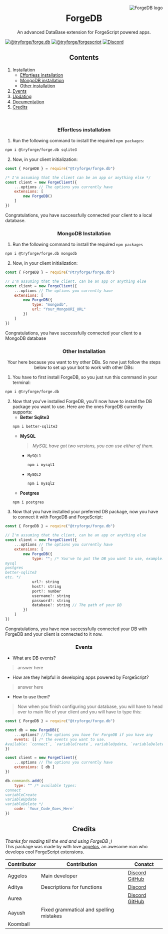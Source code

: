 <img src="https://cdn.discordapp.com/emojis/1185683362334134362.webp?size=64&quality=lossless" align="right" alt="ForgeDB logo"><h1 align="center">ForgeDB</h1><p align="center">An advanced DataBase extension for ForgeScript powered apps.</p>
[![@tryforge/forge.db](https://img.shields.io/github/package-json/v/tryforge/ForgeDB/main?label=@tryforge/forge.db&color=5c16d4)](https://github.com/tryforge/ForgeDB/)
[![@tryforge/forgescript](https://img.shields.io/github/package-json/v/tryforge/ForgeScript/main?label=@tryforge/forgescript&color=5c16d4)](https://github.com/tryforge/ForgeScript/)
[![Discord](https://img.shields.io/discord/739934735387721768?logo=discord)](https://discord.gg/hcJgjzPvqb)<h2 align="center">Contents</h2>
1. Installation
   - [Effortless installation](#effortless-installation)
   - [MongoDB installation](#mongodb-installation)
   - [Other installation](#other-installation)
3. [Events](#events)
4. [Updating](https://github.com/tryforge/ForgeDB/blob/main/guides/how-to-update.md)
5. [Documentation](https://docs.botforge.org/p/ForgeDB/)
6. [Credits](#credits)
<br>
<h3 align="center">Effortless installation</h3>

1. Run the following command to install the required `npm packages`:
```bash
npm i @tryforge/forge.db sqlite3
```
2. Now, in your client initialization:
```js
const { ForgeDB } = require("@tryforge/forge.db")

/* I'm assuming that the client can be an app or anything else */
const client = new ForgeClient({
    ...options // The options you currently have
    extensions: [
        new ForgeDB()
    ]
})
```
Congratulations, you have successfully connected your client to a local database.

<h3 align="center">MongoDB Installation</h3>

1. Run the following command to install the required `npm packages`
```bash
npm i @tryforge/forge.db mongodb
```
2. Now, in your client initialization:
```js
const { ForgeDB } = require("@tryforge/forge.db")

// I'm assuming that the client, can be an app or anything else
const client = new ForgeClient({
    ...options // The options you currently have
    extensions: [
        new ForgeDB({
            type: "mongodb",
            url: "Your_MongoURI_URL"
        })
    ]
})
```
Congratulations, you have successfully connected your client to a MongoDB database
<h3 align="center">Other Installation</h3>
<p align="center">Your here because you want to try other DBs. So now just follow the steps below to set up your bot to work with other DBs:</p>

1. You have to first install ForgeDB, so you just run this command in your terminal:
```bash
npm i @tryforge/forge.db
```
2. Now that you've installed ForgeDB, you'll now have to install the DB package you want to use. Here are the ones ForgeDB currently supports:
    - **Better Sqlite3**
    ```bash
    npm i better-sqlite3
    ```
    - **MySQL**
      > *MySQL have got two versions, you can use either of them.*
       - `MySQL1`
         ```bash
         npm i mysql1
         ```
       - `MySQL2`
         ```bash
         npm i mysql2
         ```
    - **Postgres**
    ```bash
    npm i postgres
    ```
3. Now that you have installed your preferred DB package, now you have to connect it with ForgeDB and ForgeScript:
```js
const { ForgeDB } = require("@tryforge/forge.db")

// I'm assuming that the client, can be an app or anything else
const client = new ForgeClient({
    ...options // The options you currently have
    extensions: [
        new ForgeDB({
            type: ""; /* You've to put the DB you want to use, example:
mysql
postgres
better-sqlite3
etc. */
            url?: string
            host?: string
            port?: number
            username?: string
            password?: string
            database?: string // The path of your DB
        })
    ]
})
```
Congratulations, you have now successfully connected your DB with ForgeDB and your client is connected to it now.
<h3 align="center">Events</h3>

- What are DB events?
 > answer here
- How are they helpful in developing apps powered by ForgeScript?
 > answer here
- How to use them?
 > Now when you finish configuring your database, you will have to head over to main file of your client and you will have to type this:
```js
const { ForgeDB } = require("@tryforge/forge.db")

const db = new ForgeDB({
    ...options? //The options you have for ForgeDB if you have any
    events: [] /* the events you want to use.
Available: `connect`, `variableCreate`, variableUpdate, `variableDelete` */
}) 

const client = new ForgeClient({
    ...options // The options you currently have
    extensions: [ db ]
})

db.commands.add({
    type: "" /* available types:
connect
variableCreate
variableUpdate
variableDelete */
    code: `Your_Code_Goes_Here`
})
```

<h2 align="center">Credits</h2>

*Thanks for reading till the end and using ForgeDB ;)* <br>
This package was made by with love [aggelos](https://discord.com/users/637648484979441706), an awesome man who develops cool ForgeScript extensions.

Contributor | Contribution | Conatct
-|-|-
Aggelos|Main developer|[Discord](https://discord.com/users/637648484979441706) [GitHub](https://github.com/aggelos-007)
Aditya|Descriptions for functions|[Discord](https://discord.com/users/903681538842054686)
Aurea||[Discord](https://discord.com/users/976413539076026388) [GitHub](https://github.com/aurea6)
Aayush|Fixed grammatical and spelling mistakes|
Koomball||

